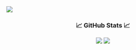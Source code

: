 <img src="https://capsule-render.vercel.app/api?type=wave&color=auto&height=200&section=header&text=Sieon%20Keum&fontSize=50" />

<h3 align="center">📈 GitHub Stats 📈</h3>

<p align="center">
   <img src="https://github-readme-stats.vercel.app/api?username=Comeoksal&show_icons=true&theme=radical" />
  <img src="https://github-readme-stats.vercel.app/api/top-langs/?username=Comeoksal&layout=compact" />
</p>

